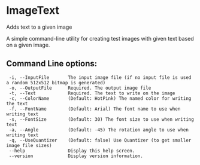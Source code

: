 # ImageText
Adds text to a given image

A simple command-line utility for creating test images with given text based on a given image. 

## Command Line options:
```
 -i, --InputFile       The input image file (if no input file is used a random 512x512 bitmap is generated)
 -o, --OutputFile      Required. The output image file
 -t, --Text            Required. The text to write on the image
 -c, --ColorName       (Default: HotPink) The named color for writing the text
 -f, --FontName        (Default: Arial) The font name to use when writing text
 -s, --FontSize        (Default: 30) The font size to use when writing text
 -a, --Angle           (Default: -45) The rotation angle to use when writing text
 -q, --UseQuantizer    (Default: false) Use Quantizer (to get smaller image file sizes)
 --help                Display this help screen.
 --version             Display version information.
 ```
